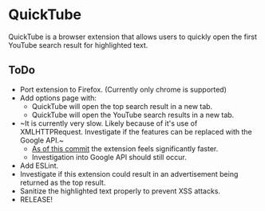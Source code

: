 # QuickTube
QuickTube is a browser extension that allows users to quickly open the first YouTube search result for highlighted text.

## ToDo
* Port extension to Firefox. (Currently only chrome is supported)
* Add options page with:
  * QuickTube will open the top search result in a new tab.
  * QuickTube will open the YouTube search results in a new tab.
* ~It is currently very slow. Likely because of it's use of XMLHTTPRequest. Investigate if the features can be replaced with the Google API.~
  * [As of this commit](https://github.com/cdnexport/QuickTube/commit/c3479ae780ffef94fcf9614162b06ba2c34ab800) the extension feels significantly faster.
  * Investigation into Google API should still occur.
* Add ESLint.
* Investigate if this extension could result in an advertisement being returned as the top result.
* Sanitize the highlighted text properly to prevent XSS attacks.
* RELEASE!
